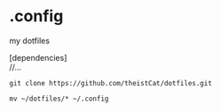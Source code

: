# .config
my dotfiles

[dependencies]<Br>
//...

```git clone https://github.com/theistCat/dotfiles.git```

```mv ~/dotfiles/* ~/.config```
